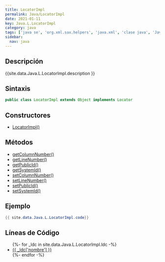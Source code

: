 ```yaml
---
title: LocatorImpl
permalink: Java/LocatorImpl
date: 2021-01-11
key: Java.L.LocatorImpl
category: java
tags: ['java se', 'org.xml.sax.helpers', 'java.xml', 'clase java', 'Java 1.4', 'SAX Java 1.0']
sidebar: 
  nav: java
---
```


## Descripción
{{site.data.Java.L.LocatorImpl.description }}

## Sintaxis
~~~java
public class LocatorImpl extends Object implements Locator
~~~

## Constructores
* [LocatorImpl()](/Java/LocatorImpl/LocatorImpl/)

## Métodos
* [getColumnNumber()](/Java/LocatorImpl/getColumnNumber)
* [getLineNumber()](/Java/LocatorImpl/getLineNumber)
* [getPublicId()](/Java/LocatorImpl/getPublicId)
* [getSystemId()](/Java/LocatorImpl/getSystemId)
* [setColumnNumber()](/Java/LocatorImpl/setColumnNumber)
* [setLineNumber()](/Java/LocatorImpl/setLineNumber)
* [setPublicId()](/Java/LocatorImpl/setPublicId)
* [setSystemId()](/Java/LocatorImpl/setSystemId)

## Ejemplo
~~~java
{{ site.data.Java.L.LocatorImpl.code}}
~~~

## Líneas de Código
<ul>
{%- for _ldc in site.data.Java.L.LocatorImpl.ldc -%}
   <li>
       <a href="{{_ldc['url'] }}">{{ _ldc['nombre'] }}</a>
   </li>
{%- endfor -%}
</ul>
